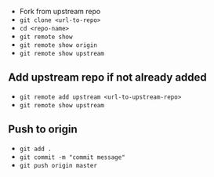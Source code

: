 - Fork from upstream repo
- `git clone <url-to-repo>`
- `cd <repo-name>`
- `git remote show`
- `git remote show origin`
- `git remote show upstream`

## Add upstream repo if not already added
- `git remote add upstream <url-to-upstream-repo>` 
- `git remote show upstream`

## Push to origin
- `git add .`
- `git commit -m "commit message"`
- `git push origin master`
